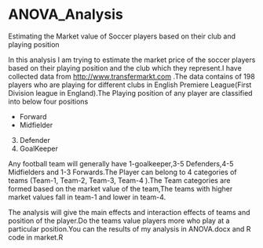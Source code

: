# ANOVA_Analysis
Estimating the Market value of Soccer players based on their club and playing position

In this analysis I am trying to estimate the market price of the soccer players based on their playing position and the club which they represent.I have collected data from http://www.transfermarkt.com .The data contains of 198 players who are playing for different clubs in English Premiere League(First Division league in England).The Playing position of any player are classified into below four positions
- Forward
- Midfielder
3. Defender
4. GoalKeeper

Any football team will generally have 1-goalkeeper,3-5 Defenders,4-5 Midfielders and 1-3 Forwards.The Player can belong to 4 categories of teams (Team-1, Team-2, Team-3, Team-4 ).The Team categories are formed based on the market value of the team,The teams with higher market values fall in team-1 and lower in team-4.

The analysis will give the main effects and interaction effects of teams and position of the player.Do the teams value players more who play at a particular position.You can the results of my analysis in ANOVA.docx and R code in market.R
